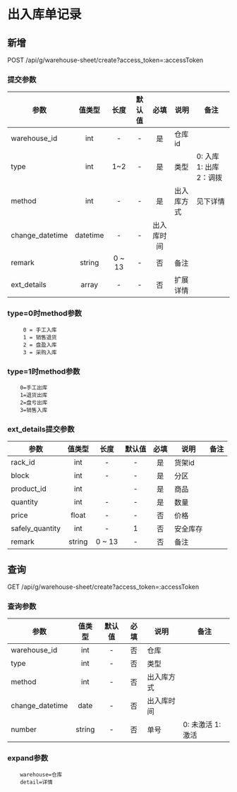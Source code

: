 出入库单记录
=======
## 新增
POST /api/g/warehouse-sheet/create?access_token=:accessToken

### <span id="params">提交参数</span>
| 参数 | 值类型 | 长度 | 默认值 | 必填 | 说明 | 备注 |
| --- | :---: | :---: | :---: | :---: | --- | --- |
| warehouse_id | int | - | - | 是 | 仓库id | |
| type | int | 1~2 | - | 是 | 类型 | 0: 入库 1: 出库 2：调拨 |
| method | int | - | - | 是 | 出入库方式 | 见下详情 |
| change_datetime | datetime | - | - | 出入库时间 |  | |
| remark | string | 0 ~ 13 | - | 否 | 备注 | |
| ext_details | array | - | - | 否 | 扩展详情 |  |

### <span id="params">type=0时method参数</span>
         0 = 手工入库
         1 = 销售退货
         2 = 盘盈入库
         3 = 采购入库
         
### <span id="params">type=1时method参数</span>
        0=手工出库
        1=退货出库
        2=盘亏出库
        3=销售入库

### <span id="params">ext_details提交参数</span>
| 参数 | 值类型 | 长度 | 默认值 | 必填 | 说明 | 备注 |
| --- | :---: | :---: | :---: | :---: | --- | --- |
| rack_id | int | - | - | 是 | 货架id | |
| block | int | - | - | 是 | 分区 | |
| product_id | int |  | - | 是 | 商品 | |
| quantity | int | - | - | 是 | 数量 | |
| price | float | - | - | 否 | 价格 | |
| safely_quantity | int | - | 1 | 否 | 安全库存 |  |
| remark | string | 0 ~ 13 | - | 否 | 备注 | |


## 查询
GET /api/g/warehouse-sheet/create?access_token=:accessToken

### 查询参数
| 参数 | 值类型 | 默认值 | 必填 | 说明 | 备注 |
| --- | :---: | :---: | :---: | --- | --- |
| warehouse_id | int | - | 否 | 仓库 |  |
| type | int | - | 否 | 类型 |  |
| method | int | - | 否 | 出入库方式 |  |
| change_datetime | date | - | 否 | 出入库时间 |  |
| number | string | - | 否 | 单号 | 0: 未激活 1: 激活 |

### <span id="params">expand参数</span>
        warehouse=仓库
        detail=详情